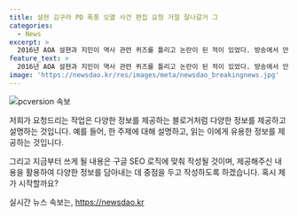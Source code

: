 ```yaml
---
title: 설현 김구라 PD 폭풍 오열 사건 편집 요청 거절 잘나갈거 그
categories:
  - News
excerpt: >
  2016년 AOA 설현과 지민이 역사 관련 퀴즈를 틀리고 논란이 된 적이 있었다. 방송에서 안중근 의사의 사진을 알지 못했고 이에 비판을 받았는데, 이는 AOA 전체에 대한 비판으로 이어졌다. 해당 논란으로 설현은 쇼케이스에서 눈물을 흘렸고, 지민은 사과의 말을 전했다. 김구라의 과거 걸그룹 관련 논란을 언급하며 화제가 되었다.
feature_text: >
  2016년 AOA 설현과 지민이 역사 관련 퀴즈를 틀리고 논란이 된 적이 있었다. 방송에서 안중근 의사의 사진을 알지 못했고 이에 비판을 받았는데, 이는 AOA 전체에 대한 비판으로 이어졌다. 해당 논란으로 설현은 쇼케이스에서 눈물을 흘렸고, 지민은 사과의 말을 전했다. 김구라의 과거 걸그룹 관련 논란을 언급하며 화제가 되었다.
image: 'https://newsdao.kr/res/images/meta/newsdao_breakingnews.jpg'
---
```


<p><img src="https://newsdao.kr/res/images/meta/newsdao_breakingnews.jpg" alt="pcversion 속보" /></p>

<p>저희가 요청드리는 작업은 다양한 정보를 제공하는 블로거처럼 다양한 정보를 제공하고 설명하는 것입니다. 예를 들어, 한 주제에 대해 설명하고, 읽는 이에게 유용한 정보를 제공하는 것입니다. </p>

<p>그리고 지금부터 쓰게 될 내용은 구글 SEO 로직에 맞춰 작성될 것이며, 제공해주신 내용을 활용하여 다양한 정보를 담아내는 데 중점을 두고 작성하도록 하겠습니다. 혹시 제가 시작할까요?</p>
실시간 뉴스 속보는, <a href="https://newsdao.kr" rel="dofollow">https://newsdao.kr</a>


